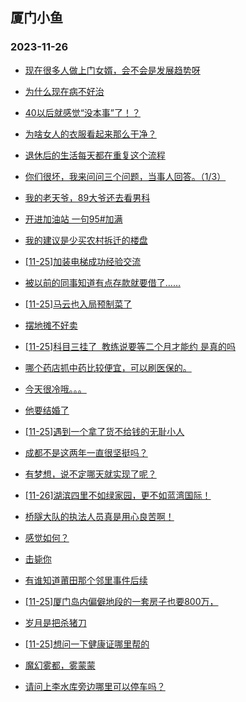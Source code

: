 ## 厦门小鱼 
### 2023-11-26

+ [现在很多人做上门女婿，会不会是发展趋势呀](http://bbs.xmfish.com/read-htm-tid-18111298.html)

+ [为什么现在病不好治](http://bbs.xmfish.com/read-htm-tid-18111297.html)

+ [40以后就感觉“没本事”了！？](http://bbs.xmfish.com/read-htm-tid-18111333.html)

+ [为啥女人的衣服看起来那么干净？](http://bbs.xmfish.com/read-htm-tid-18111158.html)

+ [退休后的生活每天都在重复这个流程](http://bbs.xmfish.com/read-htm-tid-18111327.html)

+ [你们很坏，我来问问三个问题，当事人回答。（1/3）](http://bbs.xmfish.com/read-htm-tid-18111259.html)

+ [我的老天爷，89大爷还去看男科](http://bbs.xmfish.com/read-htm-tid-18111330.html)

+ [开进加油站 一句95#加满](http://bbs.xmfish.com/read-htm-tid-18111319.html)

+ [我的建议是少买农村拆迁的楼盘](http://bbs.xmfish.com/read-htm-tid-18111353.html)

+ [[11-25]加装电梯成功经验交流](http://bbs.xmfish.com/read-htm-tid-18111187.html)

+ [被以前的同事知道有点存款就要借了……](http://bbs.xmfish.com/read-htm-tid-18111234.html)

+ [[11-25]马云也入局预制菜了](http://bbs.xmfish.com/read-htm-tid-18111237.html)

+ [摆地摊不好卖](http://bbs.xmfish.com/read-htm-tid-18111320.html)

+ [[11-25]科目三挂了  教练说要等二个月才能约 是真的吗](http://bbs.xmfish.com/read-htm-tid-18111328.html)

+ [哪个药店抓中药比较便宜，可以刷医保的。](http://bbs.xmfish.com/read-htm-tid-18111300.html)

+ [今天很冷哦。。。](http://bbs.xmfish.com/read-htm-tid-18111339.html)

+ [他要结婚了](http://bbs.xmfish.com/read-htm-tid-18111503.html)

+ [[11-25]遇到一个拿了货不给钱的无耻小人](http://bbs.xmfish.com/read-htm-tid-18111348.html)

+ [成都不是这两年一直很坚挺吗？](http://bbs.xmfish.com/read-htm-tid-18111472.html)

+ [有梦想，说不定哪天就实现了呢？](http://bbs.xmfish.com/read-htm-tid-18111379.html)

+ [[11-26]湖滨四里不如绿家园，更不如蓝湾国际！](http://bbs.xmfish.com/read-htm-tid-18111611.html)

+ [桥隧大队的执法人员真是用心良苦啊！](http://bbs.xmfish.com/read-htm-tid-18111417.html)

+ [感觉如何？](http://bbs.xmfish.com/read-htm-tid-18111484.html)

+ [击毙你](http://bbs.xmfish.com/read-htm-tid-18111414.html)

+ [有谁知道莆田那个邻里事件后续](http://bbs.xmfish.com/read-htm-tid-18111507.html)

+ [[11-25]厦门岛内偏僻地段的一套房子也要800万，](http://bbs.xmfish.com/read-htm-tid-18111409.html)

+ [岁月是把杀猪刀](http://bbs.xmfish.com/read-htm-tid-18111496.html)

+ [[11-25]想问一下健康证哪里帮的](http://bbs.xmfish.com/read-htm-tid-18111517.html)

+ [魔幻雾都，雾蒙蒙](http://bbs.xmfish.com/read-htm-tid-18111427.html)

+ [请问上李水库旁边哪里可以停车吗？](http://bbs.xmfish.com/read-htm-tid-18111415.html)

